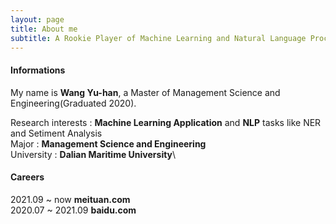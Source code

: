 ```yaml
---
layout: page
title: About me
subtitle: A Rookie Player of Machine Learning and Natural Language Processing.
---
```


#### Informations

My name is **Wang Yu-han**, a Master of Management Science and Engineering(Graduated 2020).

Research interests : **Machine Learning Application** and **NLP** tasks like NER and Setiment Analysis \
Major : **Management Science and Engineering**\
University : **Dalian Maritime University**\

#### Careers

2021.09 ~ now   **meituan.com** \
2020.07 ~ 2021.09   **baidu.com**
